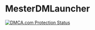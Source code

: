 # MesterDMLauncher
<a href="//www.dmca.com/Protection/Status.aspx?ID=0841b2e6-a03a-4635-afed-b99897c1af5e" title="DMCA.com Protection Status" class="dmca-badge"> <img src ="https://images.dmca.com/Badges/_dmca_premi_badge_2.png?ID=0841b2e6-a03a-4635-afed-b99897c1af5e"  alt="DMCA.com Protection Status" /></a>
